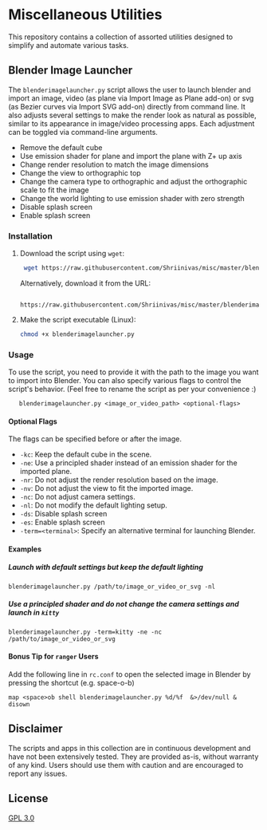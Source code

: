 # Miscellaneous Utilities

This repository contains a collection of assorted utilities designed to simplify and automate various tasks.

## Blender Image Launcher

The `blenderimagelauncher.py` script allows the user to launch blender and import an image, video (as plane via Import Image as Plane add-on) or svg (as Bezier curves via Import SVG add-on) directly from command line. It also adjusts several settings to make the render look as natural as possible, similar to its appearance in image/video processing apps. Each adjustment can be toggled via command-line arguments.

- Remove the default cube
- Use emission shader for plane and import the plane with Z+ up axis
- Change render resolution to match the image dimensions
- Change the view to orthographic top
- Change the camera type to orthographic and adjust the orthographic scale to fit the image
- Change the world lighting to use emission shader with zero strength
- Disable splash screen
- Enable splash screen

### Installation

1. Download the script using `wget`:
   ```bash
    wget https://raw.githubusercontent.com/Shriinivas/misc/master/blenderimagelauncher.py
   ```
   Alternatively, download it from the URL:
   ```
    https://raw.githubusercontent.com/Shriinivas/misc/master/blenderimagelauncher.py
   ```
2. Make the script executable (Linux):
   ```bash
   chmod +x blenderimagelauncher.py
   ```

### Usage

To use the script, you need to provide it with the path to the image you want to import into Blender. You can also specify various flags to control the script's behavior. (Feel free to rename the script as per your convenience :)

```
   blenderimagelauncher.py <image_or_video_path> <optional-flags>
```

#### Optional Flags

The flags can be specified before or after the image.

- `-kc`: Keep the default cube in the scene.
- `-ne`: Use a principled shader instead of an emission shader for the imported plane.
- `-nr`: Do not adjust the render resolution based on the image.
- `-nv`: Do not adjust the view to fit the imported image.
- `-nc`: Do not adjust camera settings.
- `-nl`: Do not modify the default lighting setup.
- `-ds`: Disable splash screen
- `-es`: Enable splash screen
- `-term=<terminal>`: Specify an alternative terminal for launching Blender.

#### Examples

##### Launch with default settings but keep the default lighting

```
blenderimagelauncher.py /path/to/image_or_video_or_svg -nl
```

##### Use a principled shader and do not change the camera settings and launch in `kitty`

```
blenderimagelauncher.py -term=kitty -ne -nc /path/to/image_or_video_or_svg
```

#### Bonus Tip for `ranger` Users

Add the following line in `rc.conf` to open the selected image in Blender by pressing the shortcut (e.g. space-o-b)

```
map <space>ob shell blenderimagelauncher.py %d/%f  &>/dev/null & disown
```

## Disclaimer

The scripts and apps in this collection are in continuous development and have not been extensively tested. They are provided as-is, without warranty of any kind. Users should use them with caution and are encouraged to report any issues.

## License

[GPL 3.0](./LICENSE)
